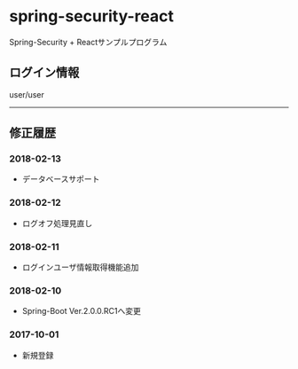 # spring-security-react

Spring-Security + Reactサンプルプログラム

## ログイン情報

user/user


-------------

## 修正履歴

### 2018-02-13
- データベースサポート

### 2018-02-12
- ログオフ処理見直し

### 2018-02-11
- ログインユーザ情報取得機能追加

### 2018-02-10
- Spring-Boot Ver.2.0.0.RC1へ変更

### 2017-10-01
- 新規登録
